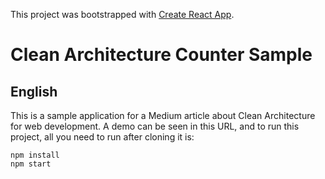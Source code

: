 This project was bootstrapped with [Create React App](https://github.com/facebookincubator/create-react-app).

# Clean Architecture Counter Sample

## English

This is a sample application for a Medium article about Clean Architecture for web development. A demo can be seen in this URL, and to run this project, all you need to run after cloning it is:

    npm install
    npm start